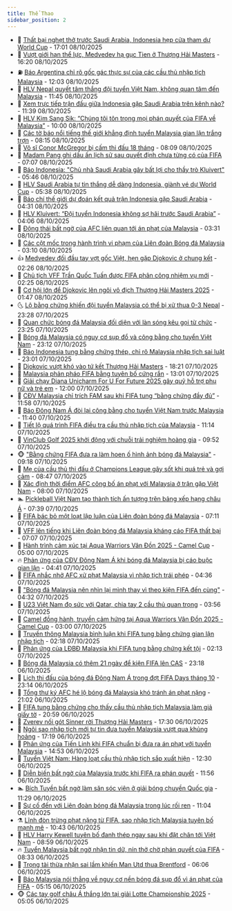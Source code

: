```yaml
---
title: Thể Thao
sidebar_position: 2
---
```


<!-- dantri-the-thao:START -->
- 🎡 [Thất bại nghẹt thở trước Saudi Arabia, Indonesia hẹp cửa tham dự World Cup](https://dantri.com.vn/the-thao/that-bai-nghet-tho-truoc-saudi-arabia-indonesia-hep-cua-tham-du-world-cup-20251008224251738.htm) - 17:01 08/10/2025
- 💯 [Vượt giới hạn thể lực, Medvedev hạ gục Tien ở Thượng Hải Masters](https://dantri.com.vn/the-thao/vuot-gioi-han-the-luc-medvedev-ha-guc-tien-o-thuong-hai-masters-20251008231932786.htm) - 16:20 08/10/2025
- ⛽️ [Báo Argentina chỉ rõ gốc gác thực sự của các cầu thủ nhập tịch Malaysia](https://dantri.com.vn/the-thao/bao-argentina-chi-ro-goc-gac-thuc-su-cua-cac-cau-thu-nhap-tich-malaysia-20251008190353688.htm) - 12:03 08/10/2025
- 💃 [HLV Nepal quyết tâm thắng đội tuyển Việt Nam, không quan tâm đến Malaysia](https://dantri.com.vn/the-thao/hlv-nepal-quyet-tam-thang-doi-tuyen-viet-nam-khong-quan-tam-den-malaysia-20251008183121106.htm) - 11:45 08/10/2025
- 🌈 [Xem trực tiếp trận đấu giữa Indonesia gặp Saudi Arabia trên kênh nào?](https://dantri.com.vn/the-thao/xem-truc-tiep-tran-dau-giua-indonesia-gap-saudi-arabia-tren-kenh-nao-20251008183854887.htm) - 11:39 08/10/2025
- 🦅 [HLV Kim Sang Sik: “Chúng tôi tôn trọng mọi phán quyết của FIFA về Malaysia”](https://dantri.com.vn/the-thao/hlv-kim-sang-sik-chung-toi-ton-trong-moi-phan-quyet-cua-fifa-ve-malaysia-20251008170015317.htm) - 10:00 08/10/2025
- 🌝 [Các tờ báo nổi tiếng thế giới khẳng định tuyển Malaysia gian lận trắng trợn](https://dantri.com.vn/the-thao/cac-to-bao-noi-tieng-the-gioi-khang-dinh-tuyen-malaysia-gian-lan-trang-tron-20251008150440410.htm) - 08:15 08/10/2025
- 🚀 [Võ sĩ Conor McGregor bị cấm thi đấu 18 tháng](https://dantri.com.vn/the-thao/vo-si-conor-mcgregor-bi-cam-thi-dau-18-thang-20251008163121024.htm) - 08:09 08/10/2025
- 🎉 [Madam Pang ghi dấu ấn lịch sử sau quyết định chưa từng có của FIFA](https://dantri.com.vn/the-thao/madam-pang-ghi-dau-an-lich-su-sau-quyet-dinh-chua-tung-co-cua-fifa-20251008135056948.htm) - 07:07 08/10/2025
- 📝 [Báo Indonesia: &quot;Chủ nhà Saudi Arabia gây bất lợi cho thầy trò Kluivert&quot;](https://dantri.com.vn/the-thao/bao-indonesia-chu-nha-saudi-arabia-gay-bat-loi-cho-thay-tro-kluivert-20251008123323341.htm) - 05:46 08/10/2025
- 🦄 [HLV Saudi Arabia tự tin thắng dễ dàng Indonesia, giành vé dự World Cup](https://dantri.com.vn/the-thao/hlv-saudi-arabia-tu-tin-thang-de-dang-indonesia-gianh-ve-du-world-cup-20251008123332294.htm) - 05:38 08/10/2025
- 🎉 [Báo chí thế giới dự đoán kết quả trận Indonesia gặp Saudi Arabia](https://dantri.com.vn/the-thao/bao-chi-the-gioi-du-doan-ket-qua-tran-indonesia-gap-saudi-arabia-20251008113126311.htm) - 04:31 08/10/2025
- 💼 [HLV Kluivert: “Đội tuyển Indonesia không sợ hãi trước Saudi Arabia”](https://dantri.com.vn/the-thao/hlv-kluivert-doi-tuyen-indonesia-khong-so-hai-truoc-saudi-arabia-20251008105927305.htm) - 04:06 08/10/2025
- 🤡 [Động thái bất ngờ của AFC liên quan tới án phạt của Malaysia](https://dantri.com.vn/the-thao/dong-thai-bat-ngo-cua-afc-lien-quan-toi-an-phat-cua-malaysia-20251008101422176.htm) - 03:31 08/10/2025
- 🦆 [Các cột mốc trong hành trình vi phạm của Liên đoàn Bóng đá Malaysia](https://dantri.com.vn/the-thao/cac-cot-moc-trong-hanh-trinh-vi-pham-cua-lien-doan-bong-da-malaysia-20251008100832460.htm) - 03:10 08/10/2025
- 👍 [Medvedev đối đầu tay vợt gốc Việt, hẹn gặp Djokovic ở chung kết](https://dantri.com.vn/the-thao/medvedev-doi-dau-tay-vot-goc-viet-hen-gap-djokovic-o-chung-ket-20251008092234680.htm) - 02:26 08/10/2025
- 💼 [Chủ tịch VFF Trần Quốc Tuấn được FIFA phân công nhiệm vụ mới](https://dantri.com.vn/the-thao/chu-tich-vff-tran-quoc-tuan-duoc-fifa-phan-cong-nhiem-vu-moi-20251008093728326.htm) - 02:25 08/10/2025
- 🦒 [Cơ hội lớn để Djokovic lên ngôi vô địch Thượng Hải Masters 2025](https://dantri.com.vn/the-thao/co-hoi-lon-de-djokovic-len-ngoi-vo-dich-thuong-hai-masters-2025-20251008084431050.htm) - 01:47 08/10/2025
- 🌜 [Lộ bằng chứng khiến đội tuyển Malaysia có thể bị xử thua 0-3 Nepal](https://dantri.com.vn/the-thao/lo-bang-chung-khien-doi-tuyen-malaysia-co-the-bi-xu-thua-0-3-nepal-20251007235855987.htm) - 23:28 07/10/2025
- 🦆 [Quan chức bóng đá Malaysia đối diện với làn sóng kêu gọi từ chức](https://dantri.com.vn/the-thao/quan-chuc-bong-da-malaysia-doi-dien-voi-lan-song-keu-goi-tu-chuc-20251008000446053.htm) - 23:25 07/10/2025
- 💪 [Bóng đá Malaysia có nguy cơ sụp đổ và công bằng cho tuyển Việt Nam](https://dantri.com.vn/the-thao/bong-da-malaysia-co-nguy-co-sup-do-va-cong-bang-cho-tuyen-viet-nam-20251008003129711.htm) - 23:12 07/10/2025
- 🧠 [Báo Indonesia tung bằng chứng thép, chỉ rõ Malaysia nhập tịch sai luật](https://dantri.com.vn/the-thao/bao-indonesia-tung-bang-chung-thep-chi-ro-malaysia-nhap-tich-sai-luat-20251007234912936.htm) - 23:01 07/10/2025
- 🦄 [Djokovic vượt khó vào tứ kết Thượng Hải Masters](https://dantri.com.vn/the-thao/djokovic-vuot-kho-vao-tu-ket-thuong-hai-masters-20251008011544924.htm) - 18:21 07/10/2025
- 🥸 [Malaysia phản pháo FIFA bằng tuyên bố cứng rắn](https://dantri.com.vn/the-thao/malaysia-phan-phao-fifa-bang-tuyen-bo-cung-ran-20251007191945851.htm) - 13:01 07/10/2025
- 🤠 [Giải chạy Diana Unicharm For U For Future 2025 gây quỹ hỗ trợ phụ nữ và trẻ em](https://dantri.com.vn/the-thao/giai-chay-diana-unicharm-for-u-for-future-2025-gay-quy-ho-tro-phu-nu-va-tre-em-20251007163332393.htm) - 12:00 07/10/2025
- 👺 [CĐV Malaysia chỉ trích FAM sau khi FIFA tung “bằng chứng đầy đủ”](https://dantri.com.vn/the-thao/cdv-malaysia-chi-trich-fam-sau-khi-fifa-tung-bang-chung-day-du-20251007185121183.htm) - 11:58 07/10/2025
- 📝 [Báo Đông Nam Á đòi lại công bằng cho tuyển Việt Nam trước Malaysia](https://dantri.com.vn/the-thao/bao-dong-nam-a-doi-lai-cong-bang-cho-tuyen-viet-nam-truoc-malaysia-20251007184023693.htm) - 11:40 07/10/2025
- 🦆 [Tiết lộ quá trình FIFA điều tra cầu thủ nhập tịch của Malaysia](https://dantri.com.vn/the-thao/tiet-lo-qua-trinh-fifa-dieu-tra-cau-thu-nhap-tich-cua-malaysia-20251007144737909.htm) - 11:14 07/10/2025
- 🥳 [VinClub Golf 2025 khởi động với chuỗi trải nghiệm hoàng gia](https://dantri.com.vn/the-thao/vinclub-golf-2025-khoi-dong-voi-chuoi-trai-nghiem-hoang-gia-20251007155700864.htm) - 09:52 07/10/2025
- 🐵 [&quot;Bằng chứng FIFA đưa ra làm hoen ố hình ảnh bóng đá Malaysia&quot;](https://dantri.com.vn/the-thao/bang-chung-fifa-dua-ra-lam-hoen-o-hinh-anh-bong-da-malaysia-20251007125552665.htm) - 09:18 07/10/2025
- 🤩 [Mẹ của cầu thủ thi đấu ở Champions League gây sốt khi quá trẻ và gợi cảm](https://dantri.com.vn/the-thao/me-cua-cau-thu-thi-dau-o-champions-league-gay-sot-khi-qua-tre-va-goi-cam-20251007154714673.htm) - 08:47 07/10/2025
- 🤠 [Xác định thời điểm AFC công bố án phạt với Malaysia ở trận gặp Việt Nam](https://dantri.com.vn/the-thao/xac-dinh-thoi-diem-afc-cong-bo-an-phat-voi-malaysia-o-tran-gap-viet-nam-20251007145935691.htm) - 08:00 07/10/2025
- 🏊 [Pickleball Việt Nam tạo thành tích ấn tượng trên bảng xếp hạng châu Á](https://dantri.com.vn/the-thao/pickleball-viet-nam-tao-thanh-tich-an-tuong-tren-bang-xep-hang-chau-a-20251007143246857.htm) - 07:39 07/10/2025
- 🗽 [FIFA bác bỏ một loạt lập luận của Liên đoàn bóng đá Malaysia](https://dantri.com.vn/the-thao/fifa-bac-bo-mot-loat-lap-luan-cua-lien-doan-bong-da-malaysia-20251007124859493.htm) - 07:11 07/10/2025
- 🚀 [VFF lên tiếng khi Liên đoàn bóng đá Malaysia kháng cáo FIFA thất bại](https://dantri.com.vn/the-thao/vff-len-tieng-khi-lien-doan-bong-da-malaysia-khang-cao-fifa-that-bai-20251007114055372.htm) - 07:07 07/10/2025
- 🎉 [Hành trình cảm xúc tại Aqua Warriors Vân Đồn 2025 - Camel Cup](https://dantri.com.vn/the-thao/hanh-trinh-cam-xuc-tai-aqua-warriors-van-don-2025-camel-cup-20251007095959893.htm) - 05:00 07/10/2025
- 🔥 [Phản ứng của CĐV Đông Nam Á khi bóng đá Malaysia bị cáo buộc gian lận](https://dantri.com.vn/the-thao/phan-ung-cua-cdv-dong-nam-a-khi-bong-da-malaysia-bi-cao-buoc-gian-lan-20251007111908279.htm) - 04:41 07/10/2025
- 🎉 [FIFA nhắc nhở AFC xử phạt Malaysia vì nhập tịch trái phép](https://dantri.com.vn/the-thao/fifa-nhac-nho-afc-xu-phat-malaysia-vi-nhap-tich-trai-phep-20251007113625921.htm) - 04:36 07/10/2025
- 🎡 [&quot;Bóng đá Malaysia nên nhìn lại mình thay vì theo kiện FIFA đến cùng&quot;](https://dantri.com.vn/the-thao/bong-da-malaysia-nen-nhin-lai-minh-thay-vi-theo-kien-fifa-den-cung-20251007112228198.htm) - 04:32 07/10/2025
- 🐻 [U23 Việt Nam đọ sức với Qatar, chia tay 2 cầu thủ quan trọng](https://dantri.com.vn/the-thao/u23-viet-nam-do-suc-voi-qatar-chia-tay-2-cau-thu-quan-trong-20251007105634536.htm) - 03:56 07/10/2025
- 🌊 [Camel đồng hành, truyền cảm hứng tại Aqua Warriors Vân Đồn 2025 - Camel Cup](https://dantri.com.vn/the-thao/camel-dong-hanh-truyen-cam-hung-tai-aqua-warriors-van-don-2025-camel-cup-20251007090213915.htm) - 03:00 07/10/2025
- 💃 [Truyền thông Malaysia bình luận khi FIFA tung bằng chứng gian lận nhập tịch](https://dantri.com.vn/the-thao/truyen-thong-malaysia-binh-luan-khi-fifa-tung-bang-chung-gian-lan-nhap-tich-20251007090221849.htm) - 02:18 07/10/2025
- 🤔 [Phản ứng của LĐBĐ Malaysia khi FIFA tung bằng chứng kết tội](https://dantri.com.vn/the-thao/phan-ung-cua-ldbd-malaysia-khi-fifa-tung-bang-chung-ket-toi-20251007091331106.htm) - 02:13 07/10/2025
- 🤭 [Bóng đá Malaysia có thêm 21 ngày để kiện FIFA lên CAS](https://dantri.com.vn/the-thao/bong-da-malaysia-co-them-21-ngay-de-kien-fifa-len-cas-20251006222218576.htm) - 23:18 06/10/2025
- 👹 [Lịch thi đấu của bóng đá Đông Nam Á trong đợt FIFA Days tháng 10](https://dantri.com.vn/the-thao/lich-thi-dau-cua-bong-da-dong-nam-a-trong-dot-fifa-days-thang-10-20251007001828923.htm) - 23:14 06/10/2025
- 🗽 [Tổng thư ký AFC hé lộ bóng đá Malaysia khó tránh án phạt nặng](https://dantri.com.vn/the-thao/tong-thu-ky-afc-he-lo-bong-da-malaysia-kho-tranh-an-phat-nang-20251007010526774.htm) - 21:02 06/10/2025
- 🥳 [FIFA tung bằng chứng cho thấy cầu thủ nhập tịch Malaysia làm giả giấy tờ](https://dantri.com.vn/the-thao/fifa-tung-bang-chung-cho-thay-cau-thu-nhap-tich-malaysia-lam-gia-giay-to-20251007014825379.htm) - 20:59 06/10/2025
- 💃 [Zverev nối gót Sinner rời Thượng Hải Masters](https://dantri.com.vn/the-thao/zverev-noi-got-sinner-roi-thuong-hai-masters-20251006232943716.htm) - 17:30 06/10/2025
- 🧰 [Ngôi sao nhập tịch mới tự tin đưa tuyển Malaysia vượt qua khủng hoảng](https://dantri.com.vn/the-thao/ngoi-sao-nhap-tich-moi-tu-tin-dua-tuyen-malaysia-vuot-qua-khung-hoang-20251007001821195.htm) - 17:19 06/10/2025
- 💪 [Phản ứng của Tiến Linh khi FIFA chuẩn bị đưa ra án phạt với tuyển Malaysia](https://dantri.com.vn/the-thao/phan-ung-cua-tien-linh-khi-fifa-chuan-bi-dua-ra-an-phat-voi-tuyen-malaysia-20251006214115384.htm) - 14:53 06/10/2025
- 🚀 [Tuyển Việt Nam: Hàng loạt cầu thủ nhập tịch sắp xuất hiện](https://dantri.com.vn/the-thao/tuyen-viet-nam-hang-loat-cau-thu-nhap-tich-sap-xuat-hien-20251006193016697.htm) - 12:30 06/10/2025
- 🤠 [Diễn biến bất ngờ của Malaysia trước khi FIFA ra phán quyết](https://dantri.com.vn/the-thao/dien-bien-bat-ngo-cua-malaysia-truoc-khi-fifa-ra-phan-quyet-20251006183051414.htm) - 11:56 06/10/2025
- 🏊 [Bích Tuyền bất ngờ làm săn sóc viên ở giải bóng chuyền Quốc gia](https://dantri.com.vn/the-thao/bich-tuyen-bat-ngo-lam-san-soc-vien-o-giai-bong-chuyen-quoc-gia-20251006182839849.htm) - 11:29 06/10/2025
- 🦄 [Sự cố đến với Liên đoàn bóng đá Malaysia trong lúc rối ren](https://dantri.com.vn/the-thao/su-co-den-voi-lien-doan-bong-da-malaysia-trong-luc-roi-ren-20251006175143742.htm) - 11:04 06/10/2025
- ⚗️ [Lĩnh đòn trừng phạt nặng từ FIFA, sao nhập tịch Malaysia tuyên bố mạnh mẽ](https://dantri.com.vn/the-thao/linh-don-trung-phat-nang-tu-fifa-sao-nhap-tich-malaysia-tuyen-bo-manh-me-20251006173511179.htm) - 10:43 06/10/2025
- 🥷 [HLV Harry Kewell tuyên bố đanh thép ngay sau khi đặt chân tới Việt Nam](https://dantri.com.vn/the-thao/hlv-harry-kewell-tuyen-bo-danh-thep-ngay-sau-khi-dat-chan-toi-viet-nam-20251006155954704.htm) - 08:59 06/10/2025
- 🔥 [Tuyển Malaysia bất ngờ nhận tin dữ, nín thở chờ phán quyết của FIFA](https://dantri.com.vn/the-thao/tuyen-malaysia-bat-ngo-nhan-tin-du-nin-tho-cho-phan-quyet-cua-fifa-20251006153307154.htm) - 08:33 06/10/2025
- 🦅 [Trọng tài thừa nhận sai lầm khiến Man Utd thua Brentford](https://dantri.com.vn/the-thao/trong-tai-thua-nhan-sai-lam-khien-man-utd-thua-brentford-20251006115945485.htm) - 06:06 06/10/2025
- 🌝 [Báo Malaysia nói thẳng về nguy cơ nền bóng đá sụp đổ vì án phạt của FIFA](https://dantri.com.vn/the-thao/bao-malaysia-noi-thang-ve-nguy-co-nen-bong-da-sup-do-vi-an-phat-cua-fifa-20251006115256837.htm) - 05:15 06/10/2025
- 🐵 [Các tay golf châu Á thắng lớn tại giải Lotte Championship 2025](https://dantri.com.vn/the-thao/cac-tay-golf-chau-a-thang-lon-tai-giai-lotte-championship-2025-20251006143839660.htm) - 05:05 06/10/2025<!-- dantri-the-thao:END -->
